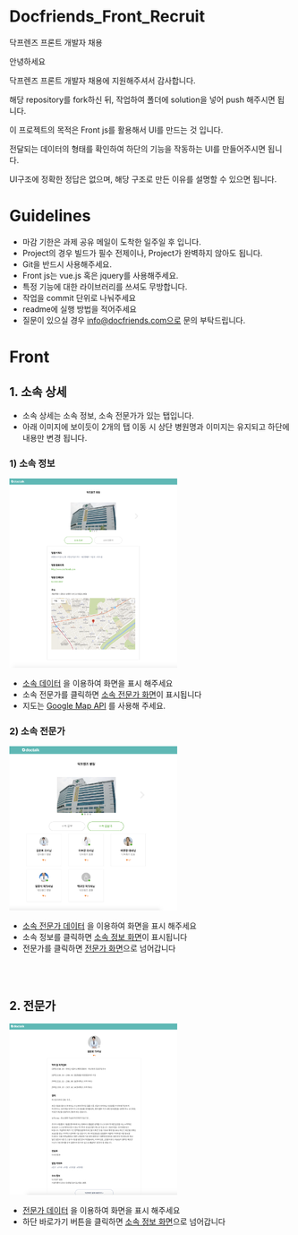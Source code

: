 # Docfriends_Front_Recruit
닥프렌즈 프론트 개발자 채용

안녕하세요

닥프렌즈 프론트 개발자 채용에 지원해주셔서 감사합니다.

해당 repository를 fork하신 뒤, 작업하여 폴더에 solution을 넣어 push 해주시면 됩니다.


이 프로젝트의 목적은 Front js를 활용해서 UI를 만드는 것 입니다.

전달되는 데이터의 형태를 확인하여 하단의 기능을 작동하는 UI를 만들어주시면 됩니다.

UI구조에 정확한 정답은 없으며, 해당 구조로 만든 이유를 설명할 수 있으면 됩니다.

# Guidelines

* 마감 기한은 과제 공유 메일이 도착한 일주일 후 입니다.
* Project의 경우 빌드가 필수 전제이나, Project가 완벽하지 않아도 됩니다.
* Git을 반드시 사용해주세요.
* Front js는 vue.js 혹은 jquery를 사용해주세요.
* 특정 기능에 대한 라이브러리를 쓰셔도 무방합니다.
* 작업을 commit 단위로 나눠주세요
* readme에 실행 방법을 적어주세요
* 질문이 있으실 경우 info@docfriends.com으로 문의 부탁드립니다.

# Front

## 1. 소속 상세

* 소속 상세는 소속 정보, 소속 전문가가 있는 탭입니다.
* 아래 이미지에 보이듯이 2개의 탭 이동 시 상단 병원명과 이미지는 유지되고 하단에 내용만 변경 됩니다.

 ### 1) 소속 정보

<img src="example/1.company-info.png" width="300">

- [소속 데이터](https://docfriends.github.io/Docfriends_Front_Recruit/api/company.json) 을 이용하여 화면을 표시 해주세요
- 소속 전문가를 클릭하면 [소속 전문가 화면](#2-소속-전문가)이 표시됩니다
- 지도는 [Google Map API](https://developers.google.com/maps/documentation/javascript/overview#maps_map_simple-javascript) 를 사용해 주세요.

### 2) 소속 전문가

<img src="example/2.company-expert.png" width="300">

- [소속 전문가 데이터](https://docfriends.github.io/Docfriends_Front_Recruit/api/companyExpert.json) 을 이용하여 화면을 표시 해주세요
- 소속 정보를 클릭하면 [소속 정보 화면](#1-소속-정보)이 표시됩니다
- 전문가를 클릭하면 [전문가 화면](#2-전문가)으로 넘어갑니다

<br/><br/>

## 2. 전문가

<img src="example/3.expert.png" width="300">

- [전문가 데이터](https://docfriends.github.io/Docfriends_Front_Recruit/api/expert.json) 을 이용하여 화면을 표시 해주세요
- 하단 바로가기 버튼을 클릭하면 [소속 정보 화면](#1-소속-정보)으로 넘어갑니다